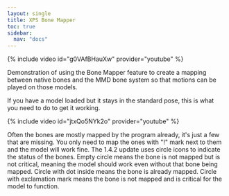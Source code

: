 ```yaml
---
layout: single
title: XPS Bone Mapper
toc: true
sidebar:
  nav: "docs"
---
```


{% include video id="g0VAfBHauXw" provider="youtube" %}

Demonstration of using the Bone Mapper feature to create a mapping between native bones and the MMD bone system so that motions can be played on those models.

If you have a model loaded but it stays in the standard pose, this is what you need to do to get it working.

{% include video id="jtxQo5NYk2o" provider="youtube" %}

Often the bones are mostly mapped by the program already, it's just a few that are missing. You only need to map the ones with "!" mark next to them and the model will work fine.
The 1.4.2 update uses circle icons to indicate the status of the bones. Empty  circle means the bone is not mapped but is not critical, meaning the model should work even without that bone being mapped. Circle with dot inside means the bone is already mapped. Circle with exclamation mark means the bone is not mapped and is critical for the model to function.